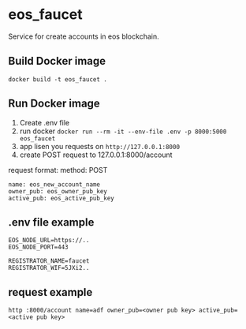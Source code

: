 # eos_faucet
Service for create accounts in eos blockchain.

## Build Docker image
`docker build -t eos_faucet .`

## Run Docker image
1. Create .env file
2. run docker `docker run --rm -it --env-file .env -p 8000:5000 eos_faucet`
3. app lisen you requests on `http://127.0.0.1:8000`
4. create POST request to 127.0.0.1:8000/account

request format:
method: POST

```
name: eos_new_account_name
owner_pub: eos_owner_pub_key
active_pub: eos_active_pub_key
```

## .env file example
```
EOS_NODE_URL=https://..
EOS_NODE_PORT=443

REGISTRATOR_NAME=faucet
REGISTRATOR_WIF=5JXi2..
```

## request example
````
http :8000/account name=adf owner_pub=<owner pub key> active_pub=<active pub key>
